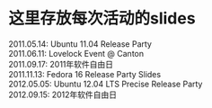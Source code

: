 这里存放每次活动的slides
==========

2011.05.14:  Ubuntu 11.04 Release Party   
2011.06.11:  Lovelock Event @ Canton   
2011.09.17:  2011年软件自由日   
2011.11.13: Fedora 16 Release Party Slides   
2012.05.05:   Ubuntu 12.04 LTS Precise Release Party    
2012.09.15:  2012年软件自由日   
